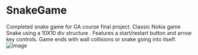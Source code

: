 # SnakeGame
Completed snake game for GA course final project.
Classic Nokia game Snake using a 10X10 div structure .
Features a start/restart button and arrow key controls. 
Game ends with wall collisions or snake going into itself.
![image](https://user-images.githubusercontent.com/80924843/131469766-def1c34d-1eee-4884-9df6-fa065a74ea28.png)
